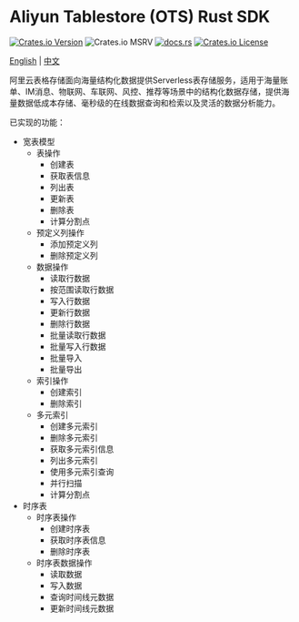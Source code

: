 # Aliyun Tablestore (OTS) Rust SDK

[![Crates.io Version](https://img.shields.io/crates/v/aliyun-tablestore-rs?_ts_=20250411)](https://crates.io/crates/aliyun-tablestore-rs)
![Crates.io MSRV](https://img.shields.io/crates/msrv/aliyun-tablestore-rs?_ts_=20250411)
[![docs.rs](https://img.shields.io/docsrs/aliyun-tablestore-rs)](https://docs.rs/aliyun-tablestore-rs)
[![Crates.io License](https://img.shields.io/crates/l/aliyun-tablestore-rs?_ts_=20250411)](https://github.com/yuqiang-yuan/aliyun-tablestore-rs?tab=License-1-ov-file)

[English](https://github.com/yuqiang-yuan/aliyun-tablestore-rs) | [中文](https://github.com/yuqiang-yuan/aliyun-tablestore-rs/blob/dev/README.zh-CN.md)

阿里云表格存储面向海量结构化数据提供Serverless表存储服务，适用于海量账单、IM消息、物联网、车联网、风控、推荐等场景中的结构化数据存储，提供海量数据低成本存储、毫秒级的在线数据查询和检索以及灵活的数据分析能力。

已实现的功能：

- 宽表模型
  - 表操作
    - 创建表
    - 获取表信息
    - 列出表
    - 更新表
    - 删除表
    - 计算分割点
  - 预定义列操作
    - 添加预定义列
    - 删除预定义列
  - 数据操作
    - 读取行数据
    - 按范围读取行数据
    - 写入行数据
    - 更新行数据
    - 删除行数据
    - 批量读取行数据
    - 批量写入行数据
    - 批量导入
    - 批量导出
  - 索引操作
    - 创建索引
    - 删除索引
  - 多元索引
    - 创建多元索引
    - 删除多元索引
    - 获取多元索引信息
    - 列出多元索引
    - 使用多元索引查询
    - 并行扫描
    - 计算分割点
- 时序表
  - 时序表操作
    - 创建时序表
    - 获取时序表信息
    - 删除时序表
  - 时序表数据操作
    - 读取数据
    - 写入数据
    - 查询时间线元数据
    - 更新时间线元数据
